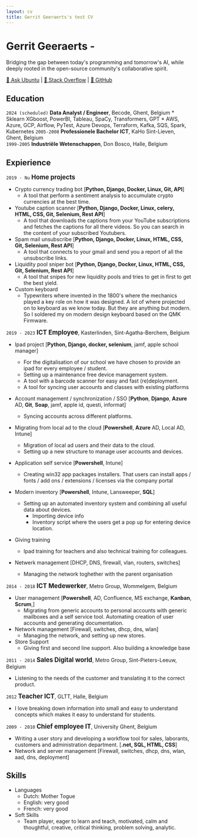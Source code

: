 ```yaml
---
layout: cv
title: Gerrit Geeraerts's test CV
---
```


# Gerrit Geeraerts -  
Bridging the gap between today's programming and tomorrow's AI, while deeply rooted in the open-source community's collaborative spirit.  

<div id="webaddress"><a href="https://askubuntu.com/users/1097288/gerrit-geeraerts?tab=profile">🔗 Ask Ubuntu</a> | <a href="https://stackoverflow.com/users/10213635/gerrit-geeraerts?tab=profile">🔗 Stack Overflow</a> | <a href="https://github.com/GerritGeeraerts">🔗 GitHub</a></div>

## Education
`2024 (scheduled)` **Data Analyst / Engineer**, Becode, Ghent, Belgium
	* Sklearn XGboost, PowerBI, Tableau, SpaCy, Transformers, GPT
 	* AWS, Azure, GCP, Airflow, PyTest, Azure Devops, Terraform, Kafka, SQS, Spark, Kubernetes
`2005-2008` **Professionele Bachelor ICT**, KaHo Sint-Lieven, Ghent, Belgium  
`1999-2005` **Industriële Wetenschappen**, Don Bosco, Halle, Belgium

## Expierience  
`2019 - Nu` <span style="font-size:1.2em;">**Home projects**</span>
* Crypto currency trading bot [**Python, Django, Docker, Linux, Git, API**]
	* A tool that perform a sentiment analysis to accumulate crypto currencies at the best time.   
* Youtube caption scanner [**Python, Django, Docker, Linux, celery, HTML, CSS, Git, Selenium, Rest API**]  
	* A tool that downloads the captions from your YouTube subscriptions and fetches the captions for all there videos. So you can search in the content of your subscribed Youtubers. 
* Spam mail unsubscribe [**Python, Django, Docker, Linux, HTML, CSS, Git, Selenium, Rest API**]
	* A tool that connects to your gmail and send you a report of all the unsubscribe links.   
* Liquidity pool sniper bot [**Python, Django, Docker, Linux, HTML, CSS, Git, Selenium, Rest API**]
	* A tool that snipes for new liquidity pools and tries to get in first to get the best yield.
* Custom keyboard
	* Typewriters where invented in the 1800's where the mechanics played a key role on how it was designed. A lot of where projected on to keyboard as we know today. But they are anything but modern. So I soldered my on modern design keyboard based on the QMK Firmware.
  
`2019 - 2023` <span style="font-size:1.2em;">**ICT Employee**</span>, Kasterlinden, Sint-Agatha-Berchem, Belgium  
* Ipad project [**Python,  Django, docker, selenium**, jamf, apple school manager]
	* For the digitalisation of our school we have chosen to provide an ipad for every employee / student.  
	* Setting up a maintenance free device management system.
	* A tool with a barcode scanner for easy and fast (re)deployment. 
	* A tool for syncing user accounts and classes with existing platforms
* Account management / synchronization / SSO [**Python**, **Django**, **Azure** AD, **Git**, **Soap**, jamf, apple id, questi, informat]
	* Syncing accounts across different platforms.

* Migrating from local ad to the cloud [**Powershell**, **Azure** AD, Local AD, Intune]
	* Migration of local ad users and their data to the cloud. 
	* Setting up a new structure to manage user accounts and devices.

* Application self service [**Powershell**, Intune]
	* Creating win32 app packages installers. That users can install apps / fonts / add ons / extensions / licenses via the company portal 

* Modern inventory  [**Powershell**, Intune, Lansweeper, **SQL**]
	* Setting up an automated inventory system and combining all useful data about devices.  
		* Importing device info 		
		* Inventory script where the users get a pop up for entering device location.
* Giving training  
	* Ipad training for teachers and also technical training for colleagues.  
* Netwerk management [DHCP, DNS, firewall, vlan, routers, switches] 
	* Managing the network toghether with the parent organisation 

`2014 - 2018` <span style="font-size:1.2em;">**ICT Medewerker**</span>, Metro Group, Wommelgem, Belgium  
* User management [**Powershell**, AD, Confluence, MS exchange, **Kanban**, **Scrum**,]
	* Migrating from generic accounts to personal accounts with generic mailboxes and a self service tool. Automating creation of user accounts and generating documentation.
* Network management [Firewall, switches, dhcp, dns, wlan]
	* Managing the network, and setting up new stores.  
* Store Support
	* Giving first and second line support. Also building a knowledge base

`2011 - 2014` <span style="font-size:1.2em;">**Sales Digital world**</span>, Metro Group, Sint-Pieters-Leeuw, Belgium  
* Listening to the needs of the customer and translating it to the correct product.

`2012` <span style="font-size:1.2em;">**Teacher ICT**</span>, GLTT, Halle, Belgium  
* I love breaking down information into small and easy to understand concepts which makes it easy to understand for students.

`2009 - 2010` <span style="font-size:1.2em;">**Chief employee IT**</span>, University Ghent, Belgium  
* Writing a user story and developing a workflow tool for sales, laborants, customers and administration department. [**.net, SQL, HTML, CSS**]
* Network and server management [Firewall, switches, dhcp, dns, wlan, aad, dns, deployment]



## Skills
* Languages  
	* Dutch: Mother Togue  
	* English: very good  
	* French: very good  
* Soft Skills  
	* Team player, eager to learn and teach, motivated, calm and thoughtful, creative, critical thinking, problem solving, analytic.  


<!-- ### Footer

Last updated: May 2013 -->
 
